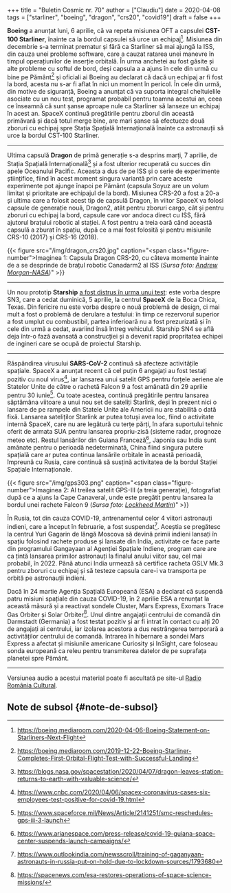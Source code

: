 +++
title = "Buletin Cosmic nr. 70"
author = ["Claudiu"]
date = 2020-04-08
tags = ["starliner", "boeing", "dragon", "crs20", "covid19"]
draft = false
+++

**Boeing** a anunțat luni, 6 aprilie, că va repeta misiunea OFT a capsulei **CST-100 Starliner**, înainte ca la bordul capsulei să urce un echipaj[^fn:1]. Misiunea din decembrie s-a terminat prematur și fără ca Starliner să mai ajungă la ISS, din cauza unei probleme software, care a cauzat ratarea unei manevre în timpul operațiunilor de inserție orbitală. În urma anchetei au fost găsite și alte probleme cu softul de bord, deși capsula a a ajuns în cele din urmă cu bine pe Pământ[^fn:2] și oficiali ai Boeing au declarat că dacă un echipaj ar fi fost la bord, acesta nu s-ar fi aflat în nici un moment în pericol. În cele din urmă, din motive de siguranță, Boeing a anunțat că va suporta integral cheltuielile asociate cu un nou test, programat probabil pentru toamna acestui an, ceea ce înseamnă că sunt șanse aproape nule ca Starliner să lanseze un echipaj în acest an. SpaceX continuă pregătirile pentru zborul din această primăvară și dacă totul merge bine, are mari șanse să efectueze două zboruri cu echipaj spre Stația Spațială Internațională înainte ca astronauții să urce la bordul CST-100 Starliner.

---

Ultima capsulă **Dragon** de primă generație s-a desprins marți, 7 aprilie, de Stația Spațială Internațională[^fn:3] și a fost ulterior recuperată cu succes din apele Oceanului Pacific. Aceasta a dus de pe ISS și o serie de experimente științifice, fiind în acest moment singura variantă prin care aceste experimente pot ajunge înapoi pe Pământ (capsula Soyuz are un volum limitat și prioritate are echipajul de la bord). Misiunea CRS-20 a fost a 20-a și ultima care a folosit acest tip de capsulă Dragon, în viitor SpaceX va folosi capsule de generație nouă, Dragon2, atât pentru zboruri cargo, cât și pentru zboruri cu echipaj la bord, capsule care vor andoca direct cu ISS, fără ajutorul brațului robotic al stației. A fost pentru a treia oară când această capsulă a zburat în spațiu, după ce a mai fost folosită și pentru misiunile CRS-10 (2017) și CRS-16 (2018).

{{< figure src="/img/dragon_crs20.jpg" caption="<span class=\"figure-number\">Imaginea 1: </span>Capsula Dragon CRS-20, cu câteva momente înainte de a se desprinde de brațul robotic Canadarm2 al ISS (_Sursa foto: [Andrew Morgan-NASA](https://twitter.com/AstroDrewMorgan/status/1247582311488487424)_)" >}}

---

Un nou prototip **Starship** [a fost distrus în urma unui test](https://www.youtube.com/watch?v=wFXQ5SRCy74): este vorba despre SN3, care a cedat duminică, 5 aprilie, la centrul **SpaceX** de la Boca Chica, Texas. Din fericire nu este vorba despre o nouă problemă de design, ci mai mult a fost o problemă de derulare a testului: în timp ce rezervorul superior a fost umplut cu combustibil, partea inferioară nu a fost prezurizată și în cele din urmă a cedat, avariind însă întreg vehiculul. Starship SN4 se află deja într-o fază avansată a construcției și a devenit rapid propritatea echipei de ingineri care se ocupă de proiectul Starship.

---

Răspândirea virusului **SARS-CoV-2** continuă să afecteze activitățile spațiale. SpaceX a anunțat recent că cel puțin 6 angajați au fost testați pozitiv cu noul virus[^fn:4], iar lansarea unui satelit GPS pentru forțele aeriene ale Statelor Unite de către o rachetă Falcon 9 a fost amânată din 29 aprilie pentru 30 iunie[^fn:5]. Cu toate acestea, continuă pregătirile pentru lansarea săptămâna viitoare a unui nou set de sateliți Starlink, deși în prezent nici o lansare de pe rampele din Statele Unite ale Americii nu are stabilită o dată fixă. Lansarea sateliților Starlink ar putea totuși avea loc, fiind o activitate internă SpaceX, care nu are legătură cu terțe părți, în afara suportului tehnic oferit de armata SUA pentru lansarea propriu-zisă (sisteme radar, prognoze meteo etc). Restul lansărilor din Guiana Franceză[^fn:6], Japonia sau India sunt amânate pentru o perioadă nedeterminată, China fiind singura putere spațială care ar putea continua lansările orbitale în această perioadă, împreună cu Rusia, care continuă să susțină activitatea de la bordul Stației Spațiale Internaționale.

{{< figure src="/img/gps303.png" caption="<span class=\"figure-number\">Imaginea 2: </span>Al treilea satelit GPS-III (a treia generație), fotografiat după ce a ajuns la Cape Canaveral, unde este pregătit pentru lansarea la bordul unei rachete Falcon 9 (_Sursa foto: [Lockheed Martin](https://www.lockheedmartin.com/en-us/products/gps.html)_)" >}}

În Rusia, tot din cauza COVID-19, antrenamentul celor 4 viitori astronauți indieni, care a început în februarie, a fost suspendat[^fn:7]. Aceștia se pregătesc la centrul Yuri Gagarin de lângă Moscova să devină primii indieni lansați în spațiu folosind rachete produse și lansate din India, activitate ce face parte din programului Gangayaan al Agenției Spațiale Indiene, program care are ca țintă lansarea primilor astronauți la finalul anului viitor sau, cel mai probabil, în 2022. Până atunci India urmează să certifice racheta GSLV Mk.3 pentru zboruri cu echipaj și să testeze capsula care-i va transporta pe orbită pe astronauții indieni.

Dacă în 24 martie Agenția Spațială Europeană (ESA) a declarat că suspendă patru misiuni spațiale din cauza COVID-19, în 2 aprilie ESA a renunțat la această măsură și a reactivat sondele Cluster, Mars Express, Exomars Trace Gas Orbiter și Solar Orbiter[^fn:8]. Unul dintre angajații centrului de comandă din Darmstadt (Germania) a fost testat pozitiv și ar fi intrat în contact cu alți 20 de angajați ai centrului, iar izolarea acestora a dus restrângerea temporară a activităților centrului de comandă. Intrarea în hibernare a sondei Mars Express a afectat și misiunile americane Curiosity și InSight, care foloseau sonda europeană ca releu pentru transmiterea datelor de pe suprafața planetei spre Pământ.

---

Versiunea audio a acestui material poate fi ascultată pe site-ul [Radio România Cultural](https://radioromaniacultural.ro/buletin-cosmic-nr-70/).


## Note de subsol {#note-de-subsol}

[^fn:1]: <https://boeing.mediaroom.com/2020-04-06-Boeing-Statement-on-Starliners-Next-Flight>
[^fn:2]: <https://boeing.mediaroom.com/2019-12-22-Boeing-Starliner-Completes-First-Orbital-Flight-Test-with-Successful-Landing>
[^fn:3]: <https://blogs.nasa.gov/spacestation/2020/04/07/dragon-leaves-station-returns-to-earth-with-valuable-science/>
[^fn:4]: <https://www.cnbc.com/2020/04/06/spacex-coronavirus-cases-six-employees-test-positive-for-covid-19.html>
[^fn:5]: <https://www.spaceforce.mil/News/Article/2141251/smc-reschedules-gps-iii-3-launch>
[^fn:6]: <https://www.arianespace.com/press-release/covid-19-guiana-space-center-suspends-launch-campaigns/>
[^fn:7]: <https://www.outlookindia.com/newsscroll/training-of-gaganyaan-astronauts-in-russia-put-on-hold-due-to-lockdown-sources/1793680>
[^fn:8]: <https://spacenews.com/esa-restores-operations-of-space-science-missions/>